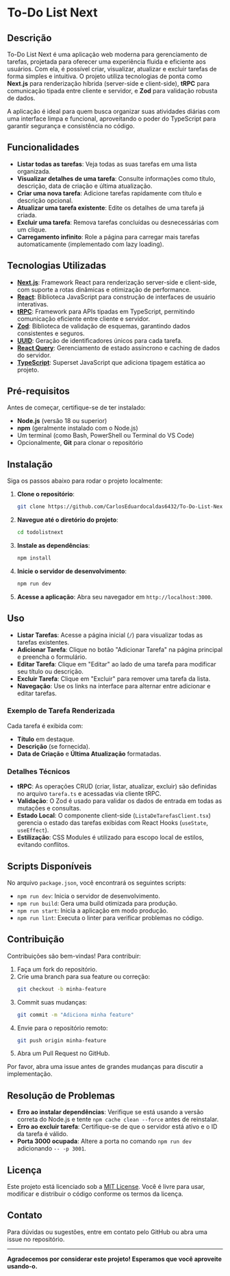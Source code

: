 # To-Do List Next

## Descrição

To-Do List Next é uma aplicação web moderna para gerenciamento de tarefas, projetada para oferecer uma experiência fluida e eficiente aos usuários. Com ela, é possível criar, visualizar, atualizar e excluir tarefas de forma simples e intuitiva. O projeto utiliza tecnologias de ponta como **Next.js** para renderização híbrida (server-side e client-side), **tRPC** para comunicação tipada entre cliente e servidor, e **Zod** para validação robusta de dados.

A aplicação é ideal para quem busca organizar suas atividades diárias com uma interface limpa e funcional, aproveitando o poder do TypeScript para garantir segurança e consistência no código.

## Funcionalidades

- **Listar todas as tarefas**: Veja todas as suas tarefas em uma lista organizada.
- **Visualizar detalhes de uma tarefa**: Consulte informações como título, descrição, data de criação e última atualização.
- **Criar uma nova tarefa**: Adicione tarefas rapidamente com título e descrição opcional.
- **Atualizar uma tarefa existente**: Edite os detalhes de uma tarefa já criada.
- **Excluir uma tarefa**: Remova tarefas concluídas ou desnecessárias com um clique.
- **Carregamento infinito**: Role a página para carregar mais tarefas automaticamente (implementado com lazy loading).

## Tecnologias Utilizadas

- **[Next.js](https://nextjs.org/)**: Framework React para renderização server-side e client-side, com suporte a rotas dinâmicas e otimização de performance.
- **[React](https://reactjs.org/)**: Biblioteca JavaScript para construção de interfaces de usuário interativas.
- **[tRPC](https://trpc.io/)**: Framework para APIs tipadas em TypeScript, permitindo comunicação eficiente entre cliente e servidor.
- **[Zod](https://github.com/colinhacks/zod)**: Biblioteca de validação de esquemas, garantindo dados consistentes e seguros.
- **[UUID](https://github.com/uuidjs/uuid)**: Geração de identificadores únicos para cada tarefa.
- **[React Query](https://tanstack.com/query)**: Gerenciamento de estado assíncrono e caching de dados do servidor.
- **[TypeScript](https://www.typescriptlang.org/)**: Superset JavaScript que adiciona tipagem estática ao projeto.

## Pré-requisitos

Antes de começar, certifique-se de ter instalado:
- **Node.js** (versão 18 ou superior)
- **npm** (geralmente instalado com o Node.js)
- Um terminal (como Bash, PowerShell ou Terminal do VS Code)
- Opcionalmente, **Git** para clonar o repositório

## Instalação

Siga os passos abaixo para rodar o projeto localmente:

1. **Clone o repositório**:
   ```bash
   git clone https://github.com/CarlosEduardocaldas6432/To-Do-List-NextJS.git
   ```
2. **Navegue até o diretório do projeto**:
   ```bash
   cd todolistnext
   ```
3. **Instale as dependências**:
   ```bash
   npm install
   ```
4. **Inicie o servidor de desenvolvimento**:
   ```bash
   npm run dev
   ```
5. **Acesse a aplicação**:
   Abra seu navegador em `http://localhost:3000`.

## Uso

- **Listar Tarefas**: Acesse a página inicial (`/`) para visualizar todas as tarefas existentes.
- **Adicionar Tarefa**: Clique no botão "Adicionar Tarefa" na página principal e preencha o formulário.
- **Editar Tarefa**: Clique em "Editar" ao lado de uma tarefa para modificar seu título ou descrição.
- **Excluir Tarefa**: Clique em "Excluir" para remover uma tarefa da lista.
- **Navegação**: Use os links na interface para alternar entre adicionar e editar tarefas.

### Exemplo de Tarefa Renderizada
Cada tarefa é exibida com:
- **Título** em destaque.
- **Descrição** (se fornecida).
- **Data de Criação** e **Última Atualização** formatadas.


### Detalhes Técnicos
- **tRPC**: As operações CRUD (criar, listar, atualizar, excluir) são definidas no arquivo `tarefa.ts` e acessadas via cliente tRPC.
- **Validação**: O Zod é usado para validar os dados de entrada em todas as mutações e consultas.
- **Estado Local**: O componente client-side (`ListaDeTarefasClient.tsx`) gerencia o estado das tarefas exibidas com React Hooks (`useState`, `useEffect`).
- **Estilização**: CSS Modules é utilizado para escopo local de estilos, evitando conflitos.

## Scripts Disponíveis

No arquivo `package.json`, você encontrará os seguintes scripts:

- `npm run dev`: Inicia o servidor de desenvolvimento.
- `npm run build`: Gera uma build otimizada para produção.
- `npm run start`: Inicia a aplicação em modo produção.
- `npm run lint`: Executa o linter para verificar problemas no código.

## Contribuição

Contribuições são bem-vindas! Para contribuir:

1. Faça um fork do repositório.
2. Crie uma branch para sua feature ou correção:
   ```bash
   git checkout -b minha-feature
   ```
3. Commit suas mudanças:
   ```bash
   git commit -m "Adiciona minha feature"
   ```
4. Envie para o repositório remoto:
   ```bash
   git push origin minha-feature
   ```
5. Abra um Pull Request no GitHub.

Por favor, abra uma issue antes de grandes mudanças para discutir a implementação.

## Resolução de Problemas

- **Erro ao instalar dependências**: Verifique se está usando a versão correta do Node.js e tente `npm cache clean --force` antes de reinstalar.
- **Erro ao excluir tarefa**: Certifique-se de que o servidor está ativo e o ID da tarefa é válido.
- **Porta 3000 ocupada**: Altere a porta no comando `npm run dev` adicionando `-- -p 3001`.

## Licença

Este projeto está licenciado sob a [MIT License](LICENSE). Você é livre para usar, modificar e distribuir o código conforme os termos da licença.

## Contato

Para dúvidas ou sugestões, entre em contato pelo GitHub ou abra uma issue no repositório.

---

**Agradecemos por considerar este projeto! Esperamos que você aproveite usando-o.**